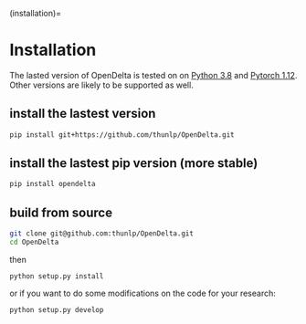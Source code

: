 
(installation)=
# Installation


The lasted version of OpenDelta is tested on on [Python 3.8](https://www.python.org/) and [Pytorch 1.12](<https://pytorch.org/>). Other versions are likely to be supported as well.


## install the lastest version
```bash
pip install git+https://github.com/thunlp/OpenDelta.git
```

## install the lastest pip version (more stable)
```bash
pip install opendelta
```

## build from source
```bash
git clone git@github.com:thunlp/OpenDelta.git
cd OpenDelta
```
then 
```
python setup.py install
```
or if you want to do some modifications on the code for your research:
```
python setup.py develop
```